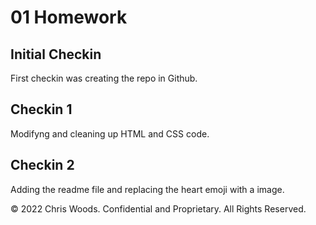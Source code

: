 # 01 Homework

## Initial Checkin

First checkin was creating the repo in Github.

## Checkin 1

Modifyng and cleaning up HTML and CSS code.

## Checkin 2

Adding the readme file and replacing the heart emoji with a image.


© 2022 Chris Woods. Confidential and Proprietary. All Rights Reserved.
